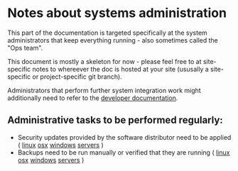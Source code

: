 Notes about systems administration
==================================

This part of the documentation is targeted specifically at the system
administrators that keep everything running - also sometimes called the
"Ops team".

This document is mostly a skeleton for now - please feel free to at
site-specific notes to whereever the doc is hosted at your site
(ususally a site-specific or project-specific git branch).

Administrators that perform further system integration work might
additionally need to refer to the [developer documentation](../developer).

Administrative tasks to be performed regularly:
----------------------------------------------

 * Security updates provided by the software distributor need to be applied (
   [linux](../admin/clients-linux/security-updates)
   [osx](../admin/clients-osx/security-updates)
   [windows](../admin/clients-windows/security-updates)
   [servers](../admin/servers-linux/security-updates) )
 * Backups need to be run manually or verified that they are running (
   [linux](../admin/clients-linux/backups)
   [osx](../admin/clients-osx/backups)
   [windows](../admin/clients-windows/backups)
   [servers](../admin/servers-linux/backups) )

